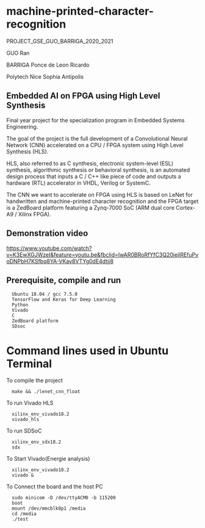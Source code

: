 # machine-printed-character-recognition
PROJECT_GSE_GUO_BARRIGA_2020_2021

GUO Ran

BARRIGA Ponce de Leon Ricardo

Polytech Nice Sophia Antipolis

## Embedded AI on FPGA using High Level Synthesis

Final year project for the specialization program in Embedded Systems Engineering.

The goal of the project is the full development of a Convolutional Neural Network (CNN) accelerated on a CPU / FPGA system using High Level Synthesis (HLS).

HLS, also referred to as C synthesis, electronic system-level (ESL) synthesis, algorithmic synthesis or behavioral synthesis, is an automated design process that inputs a C / C++ like piece of code and outputs a hardware (RTL) accelerator in VHDL, Verilog or SystemC.

The CNN we want to accelerate on FPGA using HLS is based on LeNet for handwritten and machine-printed character recognition and the FPGA target is a ZedBoard platform featuring a Zynq-7000 SoC (ARM dual core Cortex-A9 / Xilinx FPGA).

## Demonstration video

https://www.youtube.com/watch?v=K3EwXGJWzeI&feature=youtu.be&fbclid=IwAR0BRoRfYfC3Q20iejlREfuPvoDNPbH7KSfbq8YA-VKav8VTYg0dE4dtjj8

## Prerequisite, compile and run
```
  Ubuntu 18.04 / gcc 7.5.0
  TensorFlow and Keras for Deep Learning
  Python
  Vivado
  C
  ZedBoard platform
  SDsoc
```
# Command lines used in Ubuntu Terminal

To compile the project
```
  make && ./lenet_cnn_float
```

To run Vivado HLS
```
  xilinx_env_vivado18.2 
  vivado_hls
```

To run SDSoC
```
  xilinx_env_sdx18.2
  sdx
```

To Start Vivado(Energie analysis)
```
  xilinx_env_vivado18.2
  vivado &
```

To Connect the board and the host PC
```
  sudo minicom -D /dev/ttyACM0 -b 115200
  boot
  mount /dev/mmcblk0p1 /media
  cd /media
  ./test
```
